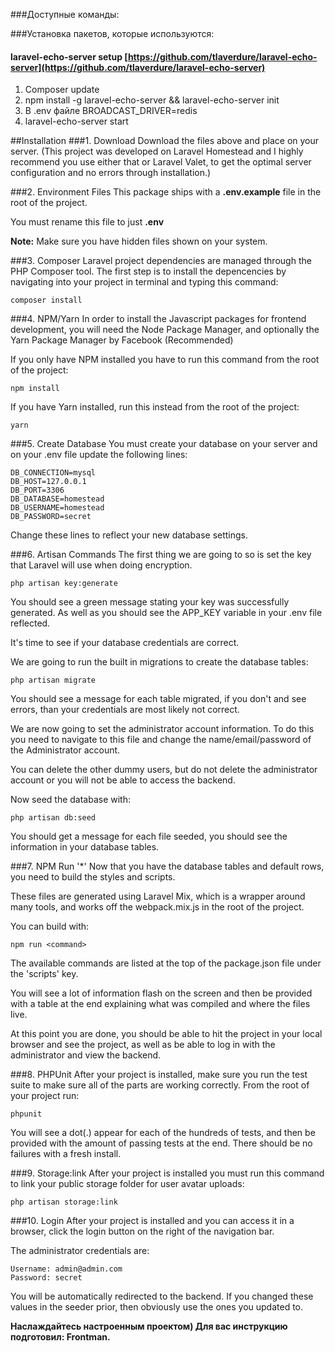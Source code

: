 ###Доступные команды:

###Установка пакетов, которые используются:
#### laravel-echo-server setup  [https://github.com/tlaverdure/laravel-echo-server](https://github.com/tlaverdure/laravel-echo-server)

1. Composer update
2. npm install -g laravel-echo-server && laravel-echo-server init  
3. В .env файле BROADCAST_DRIVER=redis
4. laravel-echo-server start

##Installation
###1. Download
Download the files above and place on your server. (This project was developed on Laravel Homestead and I highly recommend you use either that or Laravel Valet, to get the optimal server configuration and no errors through installation.)

###2. Environment Files
This package ships with a **.env.example** file in the root of the project.

You must rename this file to just **.env**

**Note:** Make sure you have hidden files shown on your system.

###3. Composer
Laravel project dependencies are managed through the PHP Composer tool. The first step is to install the depencencies by navigating into your project in terminal and typing this command:

```composer install```

###4. NPM/Yarn
In order to install the Javascript packages for frontend development, you will need the Node Package Manager, and optionally the Yarn Package Manager by Facebook (Recommended)

If you only have NPM installed you have to run this command from the root of the project:

```npm install```

If you have Yarn installed, run this instead from the root of the project:

```yarn```

###5. Create Database
You must create your database on your server and on your .env file update the following lines:

```
DB_CONNECTION=mysql
DB_HOST=127.0.0.1
DB_PORT=3306
DB_DATABASE=homestead
DB_USERNAME=homestead
DB_PASSWORD=secret
```

Change these lines to reflect your new database settings.

###6. Artisan Commands
The first thing we are going to so is set the key that Laravel will use when doing encryption.

```php artisan key:generate```

You should see a green message stating your key was successfully generated. As well as you should see the APP_KEY variable in your .env file reflected.

It's time to see if your database credentials are correct.

We are going to run the built in migrations to create the database tables:

```php artisan migrate```

You should see a message for each table migrated, if you don't and see errors, than your credentials are most likely not correct.

We are now going to set the administrator account information. To do this you need to navigate to this file and change the name/email/password of the Administrator account.

You can delete the other dummy users, but do not delete the administrator account or you will not be able to access the backend.

Now seed the database with:

```php artisan db:seed```

You should get a message for each file seeded, you should see the information in your database tables.

###7. NPM Run '*'
Now that you have the database tables and default rows, you need to build the styles and scripts.

These files are generated using Laravel Mix, which is a wrapper around many tools, and works off the webpack.mix.js in the root of the project.

You can build with:

```npm run <command>```

The available commands are listed at the top of the package.json file under the 'scripts' key.

You will see a lot of information flash on the screen and then be provided with a table at the end explaining what was compiled and where the files live.

At this point you are done, you should be able to hit the project in your local browser and see the project, as well as be able to log in with the administrator and view the backend.

###8. PHPUnit
After your project is installed, make sure you run the test suite to make sure all of the parts are working correctly. From the root of your project run:

```phpunit```

You will see a dot(.) appear for each of the hundreds of tests, and then be provided with the amount of passing tests at the end. There should be no failures with a fresh install.

###9. Storage:link
After your project is installed you must run this command to link your public storage folder for user avatar uploads:

```php artisan storage:link```

###10. Login
After your project is installed and you can access it in a browser, click the login button on the right of the navigation bar.

The administrator credentials are:

```
Username: admin@admin.com
Password: secret
```

You will be automatically redirected to the backend. If you changed these values in the seeder prior, then obviously use the ones you updated to.

**Наслаждайтесь настроенным проектом) Для вас инструкцию подготовил: Frontman.**